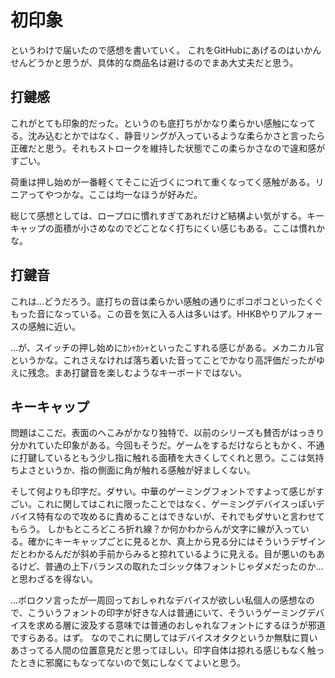 # 初印象

というわけで届いたので感想を書いていく。
これをGitHubにあげるのはいかんせんどうかと思うが、具体的な商品名は避けるのでまあ大丈夫だと思う。

## 打鍵感

これがとても印象的だった。というのも底打ちがかなり柔らかい感触になってる。沈み込むとかではなく、静音リングが入っているような柔らかさと言ったら正確だと思う。それもストロークを維持した状態でこの柔らかさなので違和感がすごい。

荷重は押し始めが一番軽くてそこに近づくにつれて重くなってく感触がある。リニアってやつかな。ここは均一なほうが好みだ。

総じて感想としては、ロープロに慣れすぎてあれだけど結構よい気がする。キーキャップの面積が小さめなのでどことなく打ちにくい感じもある。ここは慣れかな。

## 打鍵音

これは…どうだろう。底打ちの音は柔らかい感触の通りにポコポコといったくぐもった音になっている。この音を気に入る人は多いはず。HHKBやりアルフォースの感触に近い。

…が、スイッチの押し始めにｶｼｬｶｼｬといったこすれる感じがある。メカニカル官というかな。これさえなければ落ち着いた音ってことでかなり高評価だったがゆえに残念。まあ打鍵音を楽しむようなキーボードではない。

## キーキャップ

問題はここだ。表面のへこみがかなり独特で、以前のシリーズも賛否がはっきり分かれていた印象がある。今回もそうだ。ゲームをするだけならともかく、不通に打鍵しているともう少し指に触れる面積を大きくしてくれと思う。ここは気持ちよさというか、指の側面に角が触れる感触が好ましくない。

そして何よりも印字だ。ダサい。中華のゲーミングフォントですよって感じがすごい。これに関してはこれに限ったことではなく、ゲーミングデバイスっぽいデバイス特有なので攻めるに責めることはできないが、それでもダサいと言わせてもらう。
しかもところどころ折れ線？か何かわからんが文字に線が入っている。確かにキーキャップごとに見るとか、真上から見る分にはそういうデザインだとわかるんだが斜め手前からみると掠れているように見える。目が悪いのもあるけど、普通の上下バランスの取れたゴシック体フォントじゃダメだったのか…と思わざるを得ない。

…ボロクソ言ったが一周回っておしゃれなデバイスが欲しい私個人の感想なので、こういうフォントの印字が好きな人は普通にいて、そういうゲーミングデバイスを求める層に波及する意味では普通のおしゃれなフォントにするほうが邪道ですらある。はず。
なのでこれに関してはデバイスオタクというか無駄に買いあさってる人間の位置意見だと思ってほしい。印字自体は掠れる感じもなく触ったときに邪魔にもなってないので気にしなくてよいと思う。
